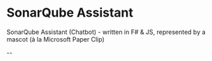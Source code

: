 SonarQube Assistant
===================

SonarQube Assistant (Chatbot) - written in F# & JS, represented by a mascot (à la Microsoft Paper Clip)

--
